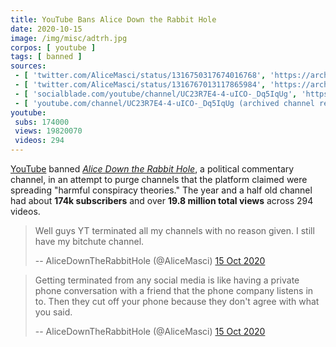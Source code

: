 ```yaml
---
title: YouTube Bans Alice Down the Rabbit Hole
date: 2020-10-15
image: /img/misc/adtrh.jpg
corpos: [ youtube ]
tags: [ banned ]
sources:
 - [ 'twitter.com/AliceMasci/status/1316750317674016768', 'https://archive.is/R49d1' ]
 - [ 'twitter.com/AliceMasci/status/1316767013117865984', 'https://archive.is/DCmRW' ]
 - [ 'socialblade.com/youtube/channel/UC23R7E4-4-uICO-_Dq5IqUg', 'https://archive.is/COG8F' ]
 - [ 'youtube.com/channel/UC23R7E4-4-uICO-_Dq5IqUg (archived channel removal)', 'https://archive.is/u0fSf/image' ]
youtube:
 subs: 174000
 views: 19820070
 videos: 294
---
```


[YouTube](/youtube/) banned [_Alice Down the Rabbit
Hole_](https://www.bitchute.com/channel/uwiaOStnHXwB/), a political commentary
channel, in an attempt to purge channels that the platform claimed were
spreading "harmful conspiracy theories." The year and a half old channel had
about **174k subscribers** and over **19.8 million total views** across 294
videos.

> Well guys YT terminated all my channels with no reason given. I still have my
> bitchute channel.
>
> -- AliceDownTheRabbitHole (@AliceMasci) [15 Oct 2020](https://archive.is/R49d1)

> Getting terminated from any social media is like having a private phone
> conversation with a friend that the phone company listens in to. Then they
> cut off your phone because they don't agree with what you said.
>
> -- AliceDownTheRabbitHole (@AliceMasci) [15 Oct 2020](https://archive.is/DCmRW)
